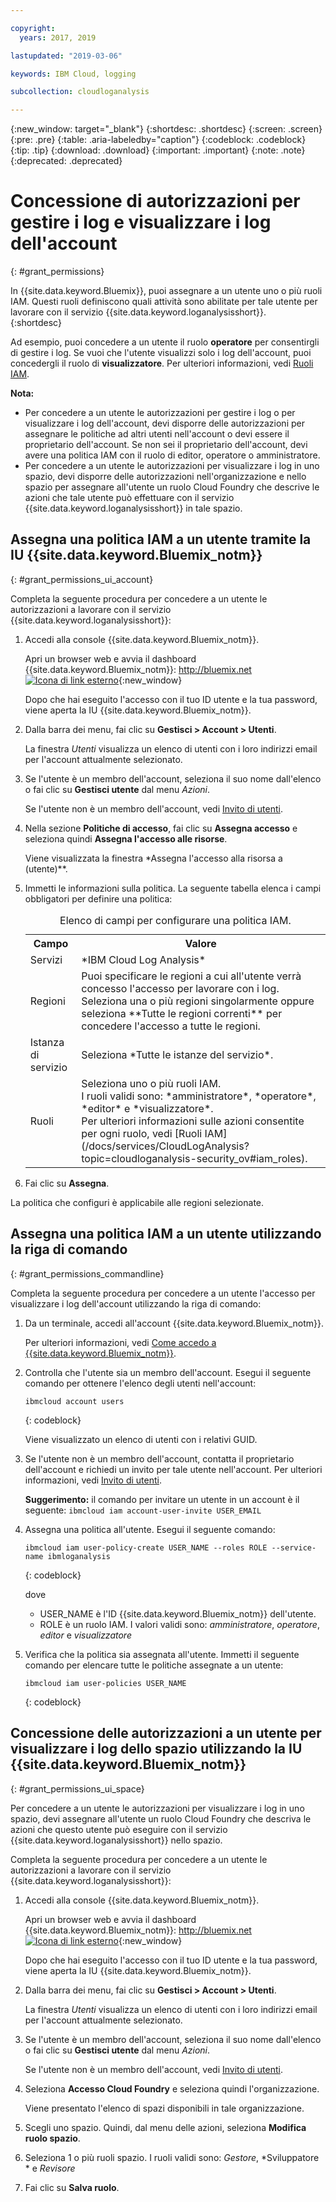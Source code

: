 ```yaml
---

copyright:
  years: 2017, 2019

lastupdated: "2019-03-06"

keywords: IBM Cloud, logging

subcollection: cloudloganalysis

---
```


{:new_window: target="_blank"}
{:shortdesc: .shortdesc}
{:screen: .screen}
{:pre: .pre}
{:table: .aria-labeledby="caption"}
{:codeblock: .codeblock}
{:tip: .tip}
{:download: .download}
{:important: .important}
{:note: .note}
{:deprecated: .deprecated}

# Concessione di autorizzazioni per gestire i log e visualizzare i log dell'account
{: #grant_permissions}

In {{site.data.keyword.Bluemix}}, puoi assegnare a un utente uno o più ruoli IAM. Questi ruoli definiscono quali attività sono abilitate per tale utente per lavorare con il servizio {{site.data.keyword.loganalysisshort}}.  
{:shortdesc}

Ad esempio, puoi concedere a un utente il ruolo **operatore** per consentirgli di gestire i log. Se vuoi che l'utente visualizzi solo i log dell'account, puoi concedergli il ruolo di **visualizzatore**. Per ulteriori informazioni, vedi [Ruoli IAM](/docs/services/CloudLogAnalysis?topic=cloudloganalysis-security_ov#iam_roles).

**Nota:** 

* Per concedere a un utente le autorizzazioni per gestire i log o per visualizzare i log dell'account, devi disporre delle autorizzazioni per assegnare le politiche ad altri utenti nell'account o devi essere il proprietario dell'account. Se non sei il proprietario dell'account, devi avere una politica IAM con il ruolo di editor, operatore o amministratore.
* Per concedere a un utente le autorizzazioni per visualizzare i log in uno spazio, devi disporre delle autorizzazioni nell'organizzazione e nello spazio per assegnare all'utente un ruolo Cloud Foundry che descrive le azioni che tale utente può effettuare con il servizio {{site.data.keyword.loganalysisshort}} in tale spazio. 

## Assegna una politica IAM a un utente tramite la IU {{site.data.keyword.Bluemix_notm}}
{: #grant_permissions_ui_account}

Completa la seguente procedura per concedere a un utente le autorizzazioni a lavorare con il servizio {{site.data.keyword.loganalysisshort}}:

1. Accedi alla console {{site.data.keyword.Bluemix_notm}}.

    Apri un browser web e avvia il dashboard {{site.data.keyword.Bluemix_notm}}: [http://bluemix.net ![Icona di link esterno](../../../icons/launch-glyph.svg "Icona di link esterno")](http://bluemix.net){:new_window}
	
	Dopo che hai eseguito l'accesso con il tuo ID utente e la tua password, viene aperta la IU {{site.data.keyword.Bluemix_notm}}.

2. Dalla barra dei menu, fai clic su **Gestisci > Account > Utenti**. 

    La finestra *Utenti* visualizza un elenco di utenti con i loro indirizzi email per l'account attualmente selezionato.
	
3. Se l'utente è un membro dell'account, seleziona il suo nome dall'elenco o fai clic su **Gestisci utente** dal menu *Azioni*.

    Se l'utente non è un membro dell'account, vedi [Invito di utenti](/docs/iam?topic=iam-iamuserinv#iamuserinv).

4. Nella sezione **Politiche di accesso**, fai clic su **Assegna accesso** e seleziona quindi **Assegna l'accesso alle risorse**.

    Viene visualizzata la finestra *Assegna l'accesso alla risorsa a (utente)**.

5. Immetti le informazioni sulla politica. La seguente tabella elenca i campi obbligatori per definire una politica: 

    <table>
	  <caption>Elenco di campi per configurare una politica IAM.</caption>
	  <tr>
	    <th>Campo</th>
		<th>Valore</th>
	  </tr>
	  <tr>
	    <td>Servizi</td>
		<td>*IBM Cloud Log Analysis*</td>
	  </tr>	  
	  <tr>
	    <td>Regioni</td>
		<td>Puoi specificare le regioni a cui all'utente verrà concesso l'accesso per lavorare con i log. Seleziona una o più regioni singolarmente oppure seleziona **Tutte le regioni correnti** per concedere l'accesso a tutte le regioni.</td>
	  </tr>
	  <tr>
	    <td>Istanza di servizio</td>
		<td>Seleziona *Tutte le istanze del servizio*.</td>
	  </tr>
	  <tr>
	    <td>Ruoli</td>
		<td>Seleziona uno o più ruoli IAM. <br>I ruoli validi sono: *amministratore*, *operatore*, *editor* e *visualizzatore*. <br>Per ulteriori informazioni sulle azioni consentite per ogni ruolo, vedi [Ruoli IAM](/docs/services/CloudLogAnalysis?topic=cloudloganalysis-security_ov#iam_roles).
		</td>
	  </tr>
     </table>
	
6. Fai clic su **Assegna**.
	
La politica che configuri è applicabile alle regioni selezionate. 


## Assegna una politica IAM a un utente utilizzando la riga di comando
{: #grant_permissions_commandline}

Completa la seguente procedura per concedere a un utente l'accesso per visualizzare i log dell'account utilizzando la riga di comando:

1. Da un terminale, accedi all'account {{site.data.keyword.Bluemix_notm}}. 

    Per ulteriori informazioni, vedi [Come accedo a {{site.data.keyword.Bluemix_notm}}](/docs/services/CloudLogAnalysis/qa?topic=cloudloganalysis-cli_qa#login).

2. Controlla che l'utente sia un membro dell'account. Esegui il seguente comando per ottenere l'elenco degli utenti nell'account:

    ```
	ibmcloud account users
	```
    {: codeblock}	

	Viene visualizzato un elenco di utenti con i relativi GUID.

3. Se l'utente non è un membro dell'account, contatta il proprietario dell'account e richiedi un invito per tale utente nell'account. Per ulteriori informazioni, vedi [Invito di utenti](/docs/iam?topic=iam-iamuserinv#iamuserinv).

    **Suggerimento:** il comando per invitare un utente in un account è il seguente: `ibmcloud iam account-user-invite USER_EMAIL`
		
4. Assegna una politica all'utente. Esegui il seguente comando:

    ```
    ibmcloud iam user-policy-create USER_NAME --roles ROLE --service-name ibmloganalysis
	```
	{: codeblock}

	dove
    * USER_NAME è l'ID {{site.data.keyword.Bluemix_notm}} dell'utente.
	* ROLE è un ruolo IAM. I valori validi sono: *amministratore*, *operatore*, *editor* e *visualizzatore*

5. Verifica che la politica sia assegnata all'utente. Immetti il seguente comando per elencare tutte le politiche assegnate a un utente:

    ```
    ibmcloud iam user-policies USER_NAME
	```
	{: codeblock}




## Concessione delle autorizzazioni a un utente per visualizzare i log dello spazio utilizzando la IU {{site.data.keyword.Bluemix_notm}}
{: #grant_permissions_ui_space}

Per concedere a un utente le autorizzazioni per visualizzare i log in uno spazio, devi assegnare all'utente un ruolo Cloud Foundry che descriva le azioni che questo utente può eseguire con il servizio {{site.data.keyword.loganalysisshort}} nello spazio. 

Completa la seguente procedura per concedere a un utente le autorizzazioni a lavorare con il servizio {{site.data.keyword.loganalysisshort}}:

1. Accedi alla console {{site.data.keyword.Bluemix_notm}}.

    Apri un browser web e avvia il dashboard {{site.data.keyword.Bluemix_notm}}: [http://bluemix.net ![Icona di link esterno](../../../icons/launch-glyph.svg "Icona di link esterno")](http://bluemix.net){:new_window}
	
	Dopo che hai eseguito l'accesso con il tuo ID utente e la tua password, viene aperta la IU {{site.data.keyword.Bluemix_notm}}.

2. Dalla barra dei menu, fai clic su **Gestisci > Account > Utenti**. 

    La finestra *Utenti* visualizza un elenco di utenti con i loro indirizzi email per l'account attualmente selezionato.
	
3. Se l'utente è un membro dell'account, seleziona il suo nome dall'elenco o fai clic su **Gestisci utente** dal menu *Azioni*.

    Se l'utente non è un membro dell'account, vedi [Invito di utenti](/docs/iam?topic=iam-iamuserinv#iamuserinv).

4. Seleziona **Accesso Cloud Foundry** e seleziona quindi l'organizzazione.

    Viene presentato l'elenco di spazi disponibili in tale organizzazione.

5. Scegli uno spazio. Quindi, dal menu delle azioni, seleziona **Modifica ruolo spazio**.

6. Seleziona 1 o più ruoli spazio. I ruoli validi sono: *Gestore*, *Sviluppatore * e *Revisore*
	
7. Fai clic su **Salva ruolo**.




